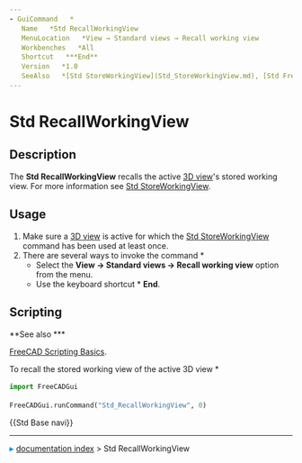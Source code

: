 ```yaml
---
- GuiCommand   *
   Name   *Std RecallWorkingView
   MenuLocation   *View → Standard views → Recall working view
   Workbenches   *All
   Shortcut   ***End**
   Version   *1.0
   SeeAlso   *[Std StoreWorkingView](Std_StoreWorkingView.md), [Std FreezeViews](Std_FreezeViews.md)
---
```


# Std RecallWorkingView

## Description

The **Std RecallWorkingView** recalls the active [3D view](3D_view.md)\'s stored working view. For more information see [Std StoreWorkingView](Std_StoreWorkingView.md).

## Usage

1.  Make sure a [3D view](3D_view.md) is active for which the [Std StoreWorkingView](Std_StoreWorkingView.md) command has been used at least once.
2.  There are several ways to invoke the command   *
    -   Select the **View → Standard views → Recall working view** option from the menu.
    -   Use the keyboard shortcut   * **End**.

## Scripting


**See also   ***

[FreeCAD Scripting Basics](FreeCAD_Scripting_Basics.md).

To recall the stored working view of the active 3D view   *

 
```python
import FreeCADGui

FreeCADGui.runCommand("Std_RecallWorkingView", 0)
```




 {{Std Base navi}}



---
![](images/Right_arrow.png) [documentation index](../README.md) > Std RecallWorkingView
